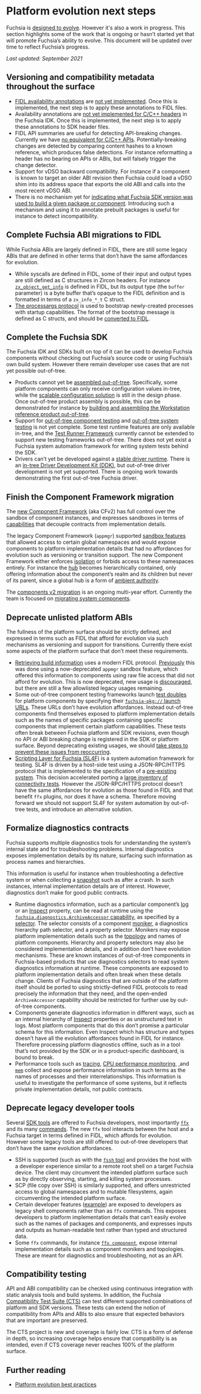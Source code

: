 # Platform evolution next steps

Fuchsia is [designed to evolve](how.md). However it's also a work in progress.
This section highlights some of the work that is ongoing or hasn’t started yet
that will promote Fuchsia’s ability to evolve. This document will be updated
over time to reflect Fuchsia’s progress.

_Last updated: September 2021_

## Versioning and compatibility metadata throughout the surface

- [FIDL availability annotations][rfc-0083] are
  [not yet implemented][fxb-67858]. Once this is implemented, the next step is
  to apply these annotations to FIDL files.
- Availability annotations are
  [not yet implemented for C/C++ headers][fxb-60532] in the Fuchsia IDK. Once
  this is implemented, the next step is to apply these annotations to SDK header
  files.
- FIDL API summaries are useful for detecting API-breaking changes. Currently we
  have [no equivalent for C/C++ APIs][fxb-82514]. Potentially-breaking changes
  are detected by comparing content hashes to a known reference, which produces
  false detections. For instance reformatting a header has no bearing on APIs or
  ABIs, but will falsely trigger the change detector.
- Support for vDSO backward compatibility. For instance if a component is known
  to target an older ABI revision then Fuchsia could load a vDSO shim into its
  address space that exports the old ABI and calls into the most recent vDSO
  ABI.
- There is no mechanism yet for
  [indicating what Fuchsia SDK version was used to build a given package or component][fxb-36484].
  Introducing such a mechanism and using it to annotate prebuilt packages is
  useful for instance to detect incompatibility.

## Complete Fuchsia ABI migrations to FIDL

While Fuchsia ABIs are largely defined in FIDL, there are still some legacy ABIs
that are defined in other terms that don’t have the same affordances for
evolution.

- While syscalls are defined in FIDL, some of their input and output types are
  still defined as C structures in Zircon headers. For instance
  [`zx_object_get_info`][zx-object-get-info] is defined in FIDL, but its output
  type (the `buffer` parameter) is a byte buffer that’s opaque to the FIDL
  definition and is formatted in terms of a `zx_info_*_t` C struct.
- [The processargs protocol][procargs] is used to bootstrap newly-created
  processes with startup capabilities. The format of the bootstrap message is
  defined as C structs, and should be [converted to FIDL][fxb-34556].

## Complete the Fuchsia SDK

The Fuchsia IDK and SDKs built on top of it can be used to develop Fuchsia
components without checking out Fuchsia’s source code or using Fuchsia’s own
build system. However there remain developer use cases that are not yet possible
out-of-tree.

- Products cannot yet be
  [assembled out-of-tree][decentralized-product-integration]. Specifically, some
  platform components can only receive configuration values in-tree, while the
  [scalable configuration solution][structured-config] is still in the design
  phase. Once out-of-tree product assembly is possible, this can be demonstrated
  for instance by
  [building and assembling the Workstation reference product out-of-tree][workstation-oot].
- Support for [out-of-tree component testing][oot-component-testing] and
  [out-of-tree system testing][oot-system-testing] is not yet complete. Some
  test runtime features are only available in-tree, and the
  [Test Runner Framework][trf] currently cannot be extended to support new
  testing frameworks out-of-tree. There does not yet exist a Fuchsia system
  automation framework for writing system tests behind the SDK.
- Drivers can’t yet be developed against a
  [stable driver runtime][stable-driver-runtime]. There is an
  [in-tree Driver Development Kit (DDK)][driver-development], but out-of-tree
  driver development is not yet supported. There is ongoing work towards
  demonstrating the first out-of-tree Fuchsia driver.

## Finish the Component Framework migration

The [new Component Framework][cf-intro] (aka CFv2) has full control over the
sandbox of component instances, and expresses sandboxes in terms of
[capabilities] that decouple contracts from implementation details.

The legacy Component Framework (`appmgr`) supported
[sandbox features][cmx-sandbox] that allowed access to certain global namespaces
and would expose components to platform implementation details that had no
affordances for evolution such as versioning or transition support. The new
Component Framework either enforces [isolation][cf-design-isolation] or forbids
access to these namespaces entirely. For instance the [hub] becomes
hierarchically contained, only offering information about the component’s realm
and its children but never of its parent, since a global hub is a form of
[ambient authority][cf-design-ambient].

The [components v2 migration][cfv2-migration] is an ongoing multi-year effort.
Currently the team is focused on
[migrating system components][cfv2-sys-migration].

## Deprecate unlisted platform ABIs

The fullness of the platform surface should be strictly defined, and expressed
in terms such as FIDL that afford for evolution via such mechanisms as
versioning and support for transitions. Currently there exist some aspects of
the platform surface that don’t meet these requirements.

- [Retrieving build information][build-info] uses a modern FIDL protocol.
  [Previously][build-info-old] this was done using a now-deprecated `appmgr`
  sandbox feature, which offered this information to components using raw file
  access that did not afford for evolution. This is now deprecated, new usage is
  [discouraged][cfv2-sys-migration-build-info], but there are still a few
  allowlisted legacy usages remaining.
- Some out-of-tree component testing frameworks launch
  [test doubles][test-double] for platform components by specifying their
  [`fuchsia-pkg://` launch URLs][package-url]. These URLs don’t have evolution
  affordances. Instead out-of-tree components find themselves exposed to
  platform implementation details such as the names of specific packages
  containing specific components that implement certain platform capabilities.
  These tests often break between Fuchsia platform and SDK revisions, even
  though no API or ABI breaking change is registered in the SDK or platform
  surface. Beyond deprecating existing usages, we should
  [take steps to prevent these issues from reoccurring][fxb-84117].
- [Scripting Layer for Fuchsia (SL4F)][sl4f] is a system automation framework
  for testing. SL4F is driven by a host-side test using a JSON-RPC/HTTPS
  protocol that is implemented to the specification of a
  [pre-existing system][sl4a]. This decision accelerated porting a
  [large inventory of connectivity tests][acts]. However the JSON-RPC/HTTPS
  protocol doesn’t have the same affordances for evolution as those found in
  FIDL and that benefit `ffx` plugins, nor does it have a schema. Therefore
  moving forward we should not support SL4F for system automation by out-of-tree
  tests, and introduce an alternative solution.

## Formalize diagnostics contracts

Fuchsia supports multiple diagnostics tools for understanding the system’s
internal state and for troubleshooting problems. Internal diagnostics exposes
implementation details by its nature, surfacing such information as process
names and hierarchies.

This information is useful for instance when troubleshooting a defective system
or when collecting a [snapshot][fx-snapshot] such as after a crash. In such
instances, internal implementation details are of interest. However, diagnostics
don’t make for good public contracts.

- Runtime diagnostics information, such as a particular component’s [log][logs]
  or an [Inspect] property, can be read at runtime using the
  [`fuchsia.diagnostics.ArchiveAccessor` capability][archiveaccessor], as
  specified by a [selector][selectors]. The selector consists of a component
  [moniker][monikers], a diagnostics hierarchy path selector, and a property
  selector. Monikers may expose platform implementation details such as the
  [topology] and names of platform components. Hierarchy and property selectors
  may also be considered implementation details, and in addition don’t have
  evolution mechanisms. These are known instances of out-of-tree components in
  Fuchsia-based products that use diagnostics selectors to read system
  diagnostics information at runtime. These components are exposed to platform
  implementation details and often break when these details change. Clients of
  Fuchsia diagnostics that are outside of the platform itself should be ported
  to using strictly-defined FIDL protocols to read precisely the information
  that they need, and the open-ended `ArchiveAccessor` capability should be
  restricted for further use by out-of-tree components.
- Components generate diagnostics information in different ways, such as an
  internal hierarchy of [Inspect] properties or as unstructured text in logs.
  Most platform components that do this don’t promise a particular schema for
  this information. Even Inspect which has structure and types doesn’t have all
  the evolution affordances found in FIDL for instance. Therefore processing
  platform diagnostics offline, such as in a tool that’s not provided by the SDK
  or in a product-specific dashboard, is bound to break.
- Performance tools such as [tracing], [CPU performance monitoring][cpu-trace],
  ,and [`mem`][fx-mem] collect and expose performance information in such terms
  as the names of processes and their interrelationships. This information is
  useful to investigate the performance of some systems, but it reflects private
  implementation details, not public contracts.

## Deprecate legacy developer tools

Several [SDK tools][sdk-tools] are offered to Fuchsia developers, most
importantly [`ffx`][ffx] and its many
[commands][ffx-reference]. The new
`ffx` tool interacts between the host and a Fuchsia target in terms defined in
FIDL, which affords for evolution. However some legacy tools are still offered
to out-of-tree developers that don’t have the same evolution affordances.

- SSH is supported (such as with the [`fssh` tool][fssh] and provides the host
  with a developer experience similar to a remote root shell on a target Fuchsia
  device. The client may circumvent the intended platform surface such as by
  directly observing, starting, and killing system processes.
- SCP (file copy over SSH) is similarly supported, and offers unrestricted
  access to global namespaces and to mutable filesystems, again circumventing
  the intended platform surface.
- Certain developer features ([example][fxb-82740]) are exposed to developers as
  legacy shell components rather than as `ffx` commands. This exposes developers
  to platform implementation details that can’t easily evolve such as the names
  of packages and components, and expresses inputs and outputs as human-readable
  text rather than typed and structured data.
- Some `ffx` commands, for instance [`ffx component`][ffx-component], expose
  internal implementation details such as component monikers and topologies.
  These are meant for diagnostics and troubleshooting, not as an API.

## Compatibility testing

API and ABI compatibility can be checked using continuous integration with
static analysis tools and build systems. In addition, the Fuchsia
[Compatibility Test Suite (CTS)][cts] can test different supported combinations
of platform and SDK versions. These tests can extend the notion of compatibility
from APIs and ABIs to also ensure that expected behaviors that are important are
preserved.

The CTS project is new and coverage is fairly low. CTS is a form of defense in
depth, so increasing coverage helps ensure that compatibility is as intended,
even if CTS coverage never reaches 100% of the platform surface.

## Further reading

- [Platform evolution best practices](best-practices.md)

[acts]: https://android.googlesource.com/platform/tools/test/connectivity/+/HEAD/acts
[archiveaccessor]: https://fuchsia.dev/reference/fidl/fuchsia.diagnostics#ArchiveAccessor
[build-info]: /docs/development/build/build_information.md
[build-info-old]: https://fuchsia.googlesource.com/fuchsia/+/1b21e5d7b36df3f5dde647684dd321f1aee21372/docs/development/build/build_information.md
[capabilities]: /docs/concepts/components/v2/capabilities/README.md
[cf-design-ambient]: /docs/concepts/components/v2/design_principles.md#no-ambient-authority
[cf-design-isolation]: /docs/concepts/components/v2/design_principles.md#isolation
[cf-intro]: /docs/concepts/components/v2/introduction.md
[cfv2-migration]: /docs/contribute/open_projects/components/migration.md
[cfv2-sys-migration]: /docs/development/components/v2/migration/README.md
[cfv2-sys-migration-build-info]: /docs/development/components/v2/migration/features.md#build-info
[cmx-sandbox]: /docs/concepts/components/v1/component_manifests.md#sandbox
[cpu-trace]: /docs/development/tracing/advanced/recording-a-cpu-performance-trace.md
[cts]: /docs/development/testing/cts/overview.md
[decentralized-product-integration]: /docs/contribute/roadmap/2021/decentralized_product_integration.md
[driver-development]: /docs/development/drivers/developer_guide/driver-development.md
[ffx]: /docs/development/tools/ffx/overview.md
[ffx-reference]: https://fuchsia.dev/reference/tools/sdk/ffx.md
[ffx-component]: https://fuchsia.dev/reference/tools/sdk/ffx.md#component
[fssh]: https://fuchsia.dev/reference/tools/sdk/fssh.md
[fx-mem]: https://fuchsia.dev/reference/tools/fx/cmd/mem
[fx-snapshot]: https://fuchsia.dev/reference/tools/fx/cmd/snapshot
[fxb-34556]: https://bugs.fuchsia.dev/p/fuchsia/issues/detail?id=34556
[fxb-36484]: https://bugs.fuchsia.dev/p/fuchsia/issues/detail?id=36484
[fxb-60532]: https://bugs.fuchsia.dev/p/fuchsia/issues/detail?id=60532
[fxb-67858]: https://bugs.fuchsia.dev/p/fuchsia/issues/detail?id=67858
[fxb-82514]: https://bugs.fuchsia.dev/p/fuchsia/issues/detail?id=82514
[fxb-82740]: https://bugs.fuchsia.dev/p/fuchsia/issues/detail?id=82740
[fxb-84117]: https://bugs.fuchsia.dev/p/fuchsia/issues/detail?id=84117
[hub]: /docs/concepts/components/v2/hub.md
[inspect]: /docs/development/diagnostics/inspect/README.md
[logs]: /docs/reference/diagnostics/logs/README.md
[monikers]: /docs/concepts/components/v2/monikers.md
[oot-component-testing]: /docs/contribute/roadmap/2021/oot_component_testing.md
[oot-system-testing]: /docs/contribute/roadmap/2021/oot_system_testing.md
[package-url]: /docs/concepts/packages/package_url.md
[procargs]: /docs/concepts/process/program_loading.md#the_processargs_protocol
[rfc-0083]: /docs/contribute/governance/rfcs/0083_fidl_versioning.md
[sdk-tools]: https://fuchsia.dev/reference/tools/sdk/README.md
[selectors]: /docs/reference/diagnostics/selectors.md
[sl4a]: https://android.googlesource.com/platform/external/sl4a/
[sl4f]: /docs/development/drivers/concepts/driver_development/sl4f.md
[stable-driver-runtime]: /docs/contribute/roadmap/2021/stable_driver_runtime.md
[structured-config]: /docs/contribute/roadmap/2021/structured_configuration.md
[test-double]: /docs/contribute/testing/principles.md#test_doubles_stubs_mocks_fakes
[topology]: /docs/concepts/components/v2/topology.md
[tracing]: /docs/concepts/kernel/tracing-system.md
[trf]: /docs/development/testing/components/test_runner_framework.md
[workstation-oot]: /docs/contribute/roadmap/2021/workstation_out_of_tree.md
[zx-object-get-info]: /docs/reference/syscalls/object_get_info.md
